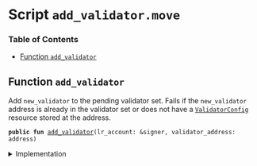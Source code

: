 
<a name="SCRIPT"></a>

# Script `add_validator.move`

### Table of Contents

-  [Function `add_validator`](#SCRIPT_add_validator)



<a name="SCRIPT_add_validator"></a>

## Function `add_validator`

Add
<code>new_validator</code> to the pending validator set.
Fails if the
<code>new_validator</code> address is already in the validator set
or does not have a
<code><a href="../../modules/doc/ValidatorConfig.md#0x1_ValidatorConfig">ValidatorConfig</a></code> resource stored at the address.


<pre><code><b>public</b> <b>fun</b> <a href="#SCRIPT_add_validator">add_validator</a>(lr_account: &signer, validator_address: address)
</code></pre>



<details>
<summary>Implementation</summary>


<pre><code><b>fun</b> <a href="#SCRIPT_add_validator">add_validator</a>(lr_account: &signer, validator_address: address) {
    <a href="../../modules/doc/LibraSystem.md#0x1_LibraSystem_add_validator">LibraSystem::add_validator</a>(lr_account, validator_address);
}
</code></pre>



</details>
